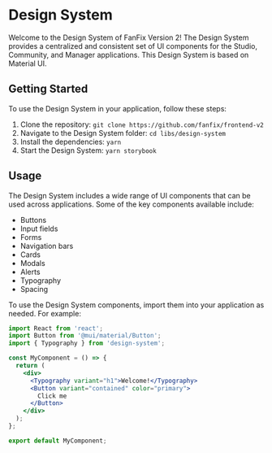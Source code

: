 # Design System

Welcome to the Design System of FanFix Version 2! The Design System provides a centralized and consistent set of UI components for
the Studio, Community, and Manager applications. This Design System is based on Material UI.

## Getting Started

To use the Design System in your application, follow these steps:

1. Clone the repository: `git clone https://github.com/fanfix/frontend-v2`
2. Navigate to the Design System folder: `cd libs/design-system`
3. Install the dependencies: `yarn`
4. Start the Design System: `yarn storybook`

## Usage

The Design System includes a wide range of UI components that can be used across applications. Some of the key components available
include:

- Buttons
- Input fields
- Forms
- Navigation bars
- Cards
- Modals
- Alerts
- Typography
- Spacing

To use the Design System components, import them into your application as needed. For example:

```jsx
import React from 'react';
import Button from '@mui/material/Button';
import { Typography } from 'design-system';

const MyComponent = () => {
  return (
    <div>
      <Typography variant="h1">Welcome!</Typography>
      <Button variant="contained" color="primary">
        Click me
      </Button>
    </div>
  );
};

export default MyComponent;
```
